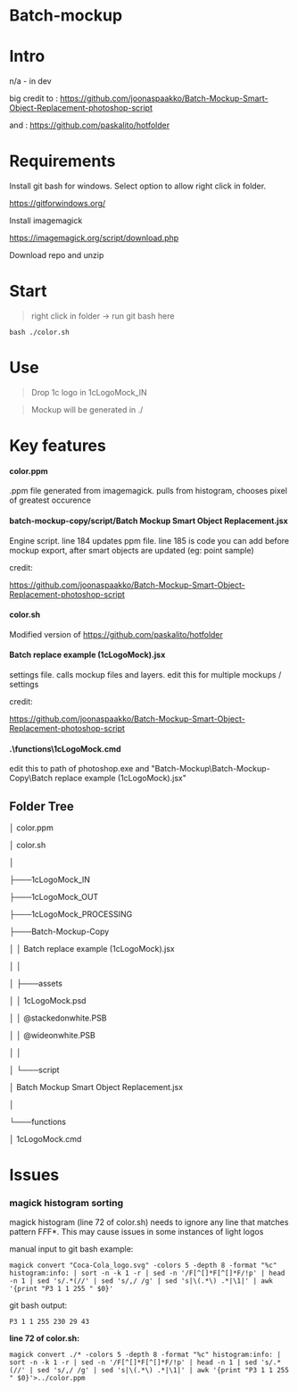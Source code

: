 # Batch-mockup

# Intro

n/a - in dev

big credit to : https://github.com/joonaspaakko/Batch-Mockup-Smart-Object-Replacement-photoshop-script

and : https://github.com/paskalito/hotfolder

# Requirements

Install git bash for windows. Select option to allow right click in folder.
 
https://gitforwindows.org/

Install imagemagick 

https://imagemagick.org/script/download.php

Download repo and unzip

# Start

>right click in folder -> run git bash here

```
bash ./color.sh
```

# Use

>Drop 1c logo in 1cLogoMock_IN

>Mockup will be generated in ./

# Key features

#### color.ppm

.ppm file generated from imagemagick. pulls from histogram, chooses pixel of greatest occurence

#### batch-mockup-copy/script/Batch Mockup Smart Object Replacement.jsx

Engine script. line 184 updates ppm file. line 185 is code you can add before mockup export, after smart objects are updated (eg: point sample)

credit: 

https://github.com/joonaspaakko/Batch-Mockup-Smart-Object-Replacement-photoshop-script 

#### color.sh

Modified version of https://github.com/paskalito/hotfolder

#### Batch replace example (1cLogoMock).jsx

settings file. calls mockup files and layers. edit this for multiple mockups / settings

credit:

https://github.com/joonaspaakko/Batch-Mockup-Smart-Object-Replacement-photoshop-script

#### .\functions\1cLogoMock.cmd

edit this to path of photoshop.exe and "Batch-Mockup\Batch-Mockup-Copy\Batch replace example (1cLogoMock).jsx"

## Folder Tree

│   color.ppm

│   color.sh

│

├───1cLogoMock_IN

├───1cLogoMock_OUT

├───1cLogoMock_PROCESSING

├───Batch-Mockup-Copy

│   │   Batch replace example (1cLogoMock).jsx

│   │

│   ├───assets

│   │       1cLogoMock.psd

│   │       @stackedonwhite.PSB

│   │       @wideonwhite.PSB

│   │

│   └───script

│           Batch Mockup Smart Object Replacement.jsx

│

└───functions

│           1cLogoMock.cmd

# Issues
### magick histogram sorting
magick histogram (line 72 of color.sh) needs to ignore any line that matches pattern F*F*F*. This may cause issues in some instances of light logos

manual input to git bash example:
 
```
magick convert "Coca-Cola_logo.svg" -colors 5 -depth 8 -format "%c" histogram:info: | sort -n -k 1 -r | sed -n '/F[^[]*F[^[]*F/!p' | head -n 1 | sed 's/.*(//' | sed 's/,/ /g' | sed 's|\(.*\) .*|\1|' | awk '{print "P3 1 1 255 " $0}'
```

git bash output: 

```
P3 1 1 255 230 29 43

```

**line 72 of color.sh:** 

```
magick convert ./* -colors 5 -depth 8 -format "%c" histogram:info: | sort -n -k 1 -r | sed -n '/F[^[]*F[^[]*F/!p' | head -n 1 | sed 's/.*(//' | sed 's/,/ /g' | sed 's|\(.*\) .*|\1|' | awk '{print "P3 1 1 255 " $0}'>../color.ppm
```

